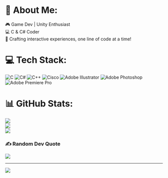 # 💫 About Me:
🎮 Game Dev | Unity Enthusiast<br>💻 C & C# Coder<br>🚀 Crafting interactive experiences, one line of code at a time!


# 💻 Tech Stack:
![C](https://img.shields.io/badge/c-%2300599C.svg?style=for-the-badge&logo=c&logoColor=white) ![C#](https://img.shields.io/badge/c%23-%23239120.svg?style=for-the-badge&logo=csharp&logoColor=white) ![C++](https://img.shields.io/badge/c++-%2300599C.svg?style=for-the-badge&logo=c%2B%2B&logoColor=white) ![Cisco](https://img.shields.io/badge/cisco-%23049fd9.svg?style=for-the-badge&logo=cisco&logoColor=black) ![Adobe Illustrator](https://img.shields.io/badge/adobe%20illustrator-%23FF9A00.svg?style=for-the-badge&logo=adobe%20illustrator&logoColor=white) ![Adobe Photoshop](https://img.shields.io/badge/adobe%20photoshop-%2331A8FF.svg?style=for-the-badge&logo=adobe%20photoshop&logoColor=white) ![Adobe Premiere Pro](https://img.shields.io/badge/Adobe%20Premiere%20Pro-9999FF.svg?style=for-the-badge&logo=Adobe%20Premiere%20Pro&logoColor=white)
# 📊 GitHub Stats:
![](https://github-readme-stats.vercel.app/api?username=Shurui7&theme=dark&hide_border=true&include_all_commits=false&count_private=true)<br/>
![](https://github-readme-streak-stats.herokuapp.com/?user=Shurui7&theme=dark&hide_border=true)<br/>
![](https://github-readme-stats.vercel.app/api/top-langs/?username=Shurui7&theme=dark&hide_border=true&include_all_commits=false&count_private=true&layout=compact)

### ✍️ Random Dev Quote
![](https://quotes-github-readme.vercel.app/api?type=horizontal&theme=dark)

---
[![](https://visitcount.itsvg.in/api?id=Shurui7&icon=2&color=12)](https://visitcount.itsvg.in)

<!-- Proudly created with GPRM ( https://gprm.itsvg.in ) -->
